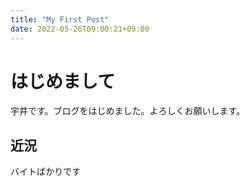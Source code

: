 ```yaml
---
title: "My First Post"
date: 2022-05-26T09:00:21+09:00
---
```


# はじめまして

宇井です。ブログをはじめました。よろしくお願いします。

## 近況
バイトばかりです
